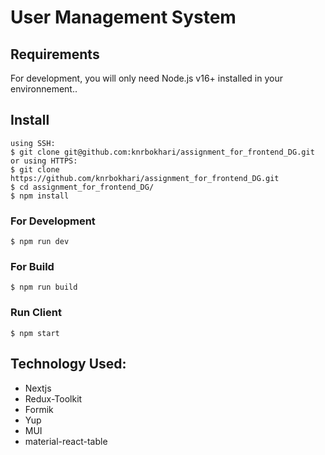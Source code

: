 # User Management System


## Requirements

For development, you will only need Node.js v16+ installed in your environnement..

## Install 
    using SSH:
    $ git clone git@github.com:knrbokhari/assignment_for_frontend_DG.git
    or using HTTPS:
    $ git clone https://github.com/knrbokhari/assignment_for_frontend_DG.git
    $ cd assignment_for_frontend_DG/
    $ npm install


### For Development
    $ npm run dev
### For Build
    $ npm run build
### Run Client
    $ npm start

## Technology Used: 
* Nextjs
* Redux-Toolkit
* Formik
* Yup
* MUI
* material-react-table

